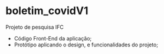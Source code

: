 # boletim_covidV1
Projeto de pesquisa IFC
- Código Front-End da aplicação;
- Protótipo aplicando o design, e funcionalidades do projeto;
